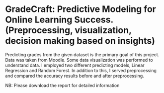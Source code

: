 # GradeCraft: Predictive Modeling for Online Learning Success. (Preprocessing, visualization, decision making based on insights)
Predicting grades from the given dataset is 
the primary goal of this project. Data was 
taken from Moodle. Some data visualization 
was performed to understand data. I 
employed two different predicting models, 
Linear Regression and Random Forest. In 
addition to this, I served preprocessing and 
compared the accuracy results before and 
after preprocessing.

NB: Please download the report for detailed information
